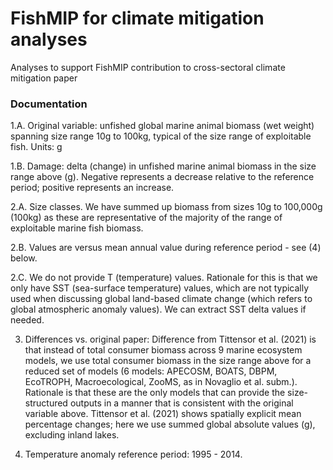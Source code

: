 # FishMIP for climate mitigation analyses

Analyses to support FishMIP contribution to cross-sectoral climate mitigation paper

### Documentation

1.A. Original variable: unfished global marine animal biomass (wet weight) spanning size range 10g to 100kg, typical of the size range of exploitable fish. Units: g

1.B. Damage: delta (change) in unfished marine animal biomass in the size range above (g). Negative represents a decrease relative to the reference period; positive represents an increase.

2.A. Size classes. We have summed up biomass from sizes 10g to 100,000g (100kg) as these are representative of the majority of the range of exploitable marine fish biomass.

2.B. Values are versus mean annual value during reference period - see (4) below.

2.C. We do not provide T (temperature) values. Rationale for this is that we only have SST (sea-surface temperature) values, which are not typically used when discussing global land-based climate change (which refers to global atmospheric anomaly values). We can extract SST delta values if needed.

3. Differences vs. original paper: Difference from Tittensor et al. (2021) is that instead of total consumer biomass across 9 marine ecosystem models, we use total consumer biomass in the size range above for a reduced set of models (6 models: APECOSM, BOATS, DBPM, EcoTROPH, Macroecological, ZooMS, as in Novaglio et al. subm.). Rationale is that these are the only models that can provide the size-structured outputs in a manner that is consistent with the original variable above. Tittensor et al. (2021) shows spatially explicit mean percentage changes; here we use summed global absolute values (g), excluding inland lakes.

4. Temperature anomaly reference period: 1995 - 2014.

